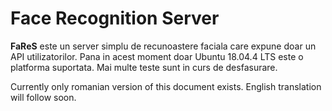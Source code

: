 # Face Recognition Server
**FaReS** este un server simplu de recunoastere faciala care expune doar un API utilizatorilor. Pana 
in acest moment doar Ubuntu 18.04.4 LTS este o platforma suportata. Mai multe teste sunt in curs de 
desfasurare.

Currently only romanian version of this document exists. English translation will follow soon.
